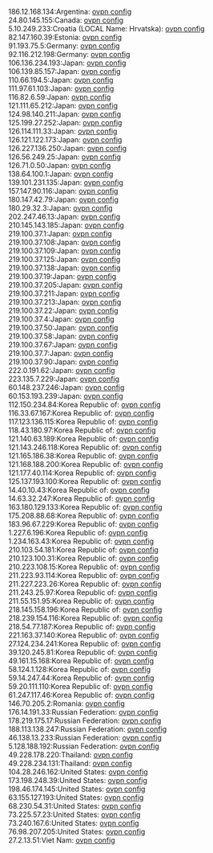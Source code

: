 186.12.168.134:Argentina: [ovpn config](vpn/186_12_168_134.ovpn)  
24.80.145.155:Canada: [ovpn config](vpn/24_80_145_155.ovpn)  
5.10.249.233:Croatia (LOCAL Name: Hrvatska): [ovpn config](vpn/5_10_249_233.ovpn)  
82.147.160.39:Estonia: [ovpn config](vpn/82_147_160_39.ovpn)  
91.193.75.5:Germany: [ovpn config](vpn/91_193_75_5.ovpn)  
92.116.212.198:Germany: [ovpn config](vpn/92_116_212_198.ovpn)  
106.136.234.193:Japan: [ovpn config](vpn/106_136_234_193.ovpn)  
106.139.85.157:Japan: [ovpn config](vpn/106_139_85_157.ovpn)  
110.66.194.5:Japan: [ovpn config](vpn/110_66_194_5.ovpn)  
111.97.61.103:Japan: [ovpn config](vpn/111_97_61_103.ovpn)  
116.82.6.59:Japan: [ovpn config](vpn/116_82_6_59.ovpn)  
121.111.65.212:Japan: [ovpn config](vpn/121_111_65_212.ovpn)  
124.98.140.211:Japan: [ovpn config](vpn/124_98_140_211.ovpn)  
125.199.27.252:Japan: [ovpn config](vpn/125_199_27_252.ovpn)  
126.114.111.33:Japan: [ovpn config](vpn/126_114_111_33.ovpn)  
126.121.122.173:Japan: [ovpn config](vpn/126_121_122_173.ovpn)  
126.227.136.250:Japan: [ovpn config](vpn/126_227_136_250.ovpn)  
126.56.249.25:Japan: [ovpn config](vpn/126_56_249_25.ovpn)  
126.71.0.50:Japan: [ovpn config](vpn/126_71_0_50.ovpn)  
138.64.100.1:Japan: [ovpn config](vpn/138_64_100_1.ovpn)  
139.101.231.135:Japan: [ovpn config](vpn/139_101_231_135.ovpn)  
157.147.90.116:Japan: [ovpn config](vpn/157_147_90_116.ovpn)  
180.147.42.79:Japan: [ovpn config](vpn/180_147_42_79.ovpn)  
180.29.32.3:Japan: [ovpn config](vpn/180_29_32_3.ovpn)  
202.247.46.13:Japan: [ovpn config](vpn/202_247_46_13.ovpn)  
210.145.143.185:Japan: [ovpn config](vpn/210_145_143_185.ovpn)  
219.100.37.1:Japan: [ovpn config](vpn/219_100_37_1.ovpn)  
219.100.37.108:Japan: [ovpn config](vpn/219_100_37_108.ovpn)  
219.100.37.109:Japan: [ovpn config](vpn/219_100_37_109.ovpn)  
219.100.37.125:Japan: [ovpn config](vpn/219_100_37_125.ovpn)  
219.100.37.138:Japan: [ovpn config](vpn/219_100_37_138.ovpn)  
219.100.37.19:Japan: [ovpn config](vpn/219_100_37_19.ovpn)  
219.100.37.205:Japan: [ovpn config](vpn/219_100_37_205.ovpn)  
219.100.37.211:Japan: [ovpn config](vpn/219_100_37_211.ovpn)  
219.100.37.213:Japan: [ovpn config](vpn/219_100_37_213.ovpn)  
219.100.37.22:Japan: [ovpn config](vpn/219_100_37_22.ovpn)  
219.100.37.4:Japan: [ovpn config](vpn/219_100_37_4.ovpn)  
219.100.37.50:Japan: [ovpn config](vpn/219_100_37_50.ovpn)  
219.100.37.58:Japan: [ovpn config](vpn/219_100_37_58.ovpn)  
219.100.37.67:Japan: [ovpn config](vpn/219_100_37_67.ovpn)  
219.100.37.7:Japan: [ovpn config](vpn/219_100_37_7.ovpn)  
219.100.37.90:Japan: [ovpn config](vpn/219_100_37_90.ovpn)  
222.0.191.62:Japan: [ovpn config](vpn/222_0_191_62.ovpn)  
223.135.7.229:Japan: [ovpn config](vpn/223_135_7_229.ovpn)  
60.148.237.246:Japan: [ovpn config](vpn/60_148_237_246.ovpn)  
60.153.193.239:Japan: [ovpn config](vpn/60_153_193_239.ovpn)  
112.150.234.84:Korea Republic of: [ovpn config](vpn/112_150_234_84.ovpn)  
116.33.67.167:Korea Republic of: [ovpn config](vpn/116_33_67_167.ovpn)  
117.123.136.115:Korea Republic of: [ovpn config](vpn/117_123_136_115.ovpn)  
118.43.180.97:Korea Republic of: [ovpn config](vpn/118_43_180_97.ovpn)  
121.140.63.189:Korea Republic of: [ovpn config](vpn/121_140_63_189.ovpn)  
121.143.246.118:Korea Republic of: [ovpn config](vpn/121_143_246_118.ovpn)  
121.165.186.38:Korea Republic of: [ovpn config](vpn/121_165_186_38.ovpn)  
121.168.188.200:Korea Republic of: [ovpn config](vpn/121_168_188_200.ovpn)  
121.177.40.114:Korea Republic of: [ovpn config](vpn/121_177_40_114.ovpn)  
125.137.193.100:Korea Republic of: [ovpn config](vpn/125_137_193_100.ovpn)  
14.40.10.43:Korea Republic of: [ovpn config](vpn/14_40_10_43.ovpn)  
14.63.32.247:Korea Republic of: [ovpn config](vpn/14_63_32_247.ovpn)  
163.180.129.133:Korea Republic of: [ovpn config](vpn/163_180_129_133.ovpn)  
175.208.88.68:Korea Republic of: [ovpn config](vpn/175_208_88_68.ovpn)  
183.96.67.229:Korea Republic of: [ovpn config](vpn/183_96_67_229.ovpn)  
1.227.6.196:Korea Republic of: [ovpn config](vpn/1_227_6_196.ovpn)  
1.234.163.43:Korea Republic of: [ovpn config](vpn/1_234_163_43.ovpn)  
210.103.54.181:Korea Republic of: [ovpn config](vpn/210_103_54_181.ovpn)  
210.123.100.31:Korea Republic of: [ovpn config](vpn/210_123_100_31.ovpn)  
210.223.108.15:Korea Republic of: [ovpn config](vpn/210_223_108_15.ovpn)  
211.223.93.114:Korea Republic of: [ovpn config](vpn/211_223_93_114.ovpn)  
211.227.223.26:Korea Republic of: [ovpn config](vpn/211_227_223_26.ovpn)  
211.243.25.97:Korea Republic of: [ovpn config](vpn/211_243_25_97.ovpn)  
211.55.151.95:Korea Republic of: [ovpn config](vpn/211_55_151_95.ovpn)  
218.145.158.196:Korea Republic of: [ovpn config](vpn/218_145_158_196.ovpn)  
218.239.154.116:Korea Republic of: [ovpn config](vpn/218_239_154_116.ovpn)  
218.54.77.187:Korea Republic of: [ovpn config](vpn/218_54_77_187.ovpn)  
221.163.37.140:Korea Republic of: [ovpn config](vpn/221_163_37_140.ovpn)  
27.124.234.241:Korea Republic of: [ovpn config](vpn/27_124_234_241.ovpn)  
39.120.245.81:Korea Republic of: [ovpn config](vpn/39_120_245_81.ovpn)  
49.161.15.168:Korea Republic of: [ovpn config](vpn/49_161_15_168.ovpn)  
58.124.1.128:Korea Republic of: [ovpn config](vpn/58_124_1_128.ovpn)  
59.14.247.44:Korea Republic of: [ovpn config](vpn/59_14_247_44.ovpn)  
59.20.111.110:Korea Republic of: [ovpn config](vpn/59_20_111_110.ovpn)  
61.247.117.46:Korea Republic of: [ovpn config](vpn/61_247_117_46.ovpn)  
146.70.205.2:Romania: [ovpn config](vpn/146_70_205_2.ovpn)  
176.14.191.33:Russian Federation: [ovpn config](vpn/176_14_191_33.ovpn)  
178.219.175.17:Russian Federation: [ovpn config](vpn/178_219_175_17.ovpn)  
188.113.138.247:Russian Federation: [ovpn config](vpn/188_113_138_247.ovpn)  
46.138.13.233:Russian Federation: [ovpn config](vpn/46_138_13_233.ovpn)  
5.128.188.192:Russian Federation: [ovpn config](vpn/5_128_188_192.ovpn)  
49.228.178.220:Thailand: [ovpn config](vpn/49_228_178_220.ovpn)  
49.228.234.131:Thailand: [ovpn config](vpn/49_228_234_131.ovpn)  
104.28.246.162:United States: [ovpn config](vpn/104_28_246_162.ovpn)  
173.198.248.39:United States: [ovpn config](vpn/173_198_248_39.ovpn)  
198.46.174.145:United States: [ovpn config](vpn/198_46_174_145.ovpn)  
63.155.127.193:United States: [ovpn config](vpn/63_155_127_193.ovpn)  
68.230.54.31:United States: [ovpn config](vpn/68_230_54_31.ovpn)  
73.225.57.23:United States: [ovpn config](vpn/73_225_57_23.ovpn)  
73.240.167.6:United States: [ovpn config](vpn/73_240_167_6.ovpn)  
76.98.207.205:United States: [ovpn config](vpn/76_98_207_205.ovpn)  
27.2.13.51:Viet Nam: [ovpn config](vpn/27_2_13_51.ovpn)  
